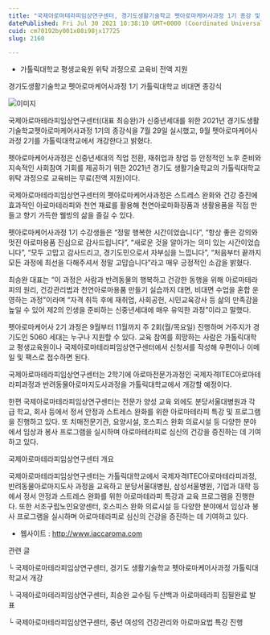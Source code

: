 ```yaml
---
title: "국제아로마테라피임상연구센터, 경기도생활기술학교 펫아로마케어사과정 1기 종강 및 2기 수강생 모집"
datePublished: Fri Jul 30 2021 10:38:10 GMT+0000 (Coordinated Universal Time)
cuid: cm70192by001x08i98jx17725
slug: 2160

---
```



- 가톨릭대학교 평생교육원 위탁 과정으로 교육비 전액 지원

경기도생활기술학교 펫아로마케어사과정 1기 가톨릭대학교 비대면 종강식

![이미지](https://cdn.hashnode.com/res/hashnode/image/upload/v1739251186950/31a4be8a-33b8-4e84-b9e9-c8388e51adba.jpeg)

국제아로마테라피임상연구센터(대표 최승완)가 신중년세대를 위한 2021년 경기도생활기술학교펫아로마케어사과정 1기의 종강식을 7월 29일 실시했고, 9월 펫아로마케어사과정 2기를 가톨릭대학교에서 개강한다고 밝혔다.

펫아로마케어사과정은 신중년세대의 직업 전환, 재취업과 창업 등 안정적인 노후 준비와 지속적인 사회참여 기회를 제공하기 위한 2021년 경기도 생활기술학교의 가톨릭대학교 위탁 과정으로 교육비는 무료(전액 지원)이다.

국제아로마테라피임상연구센터의 펫아로마케어사과정은 스트레스 완화와 건강 증진에 효과적인 아로마테라피와 천연 재료를 활용해 천연아로마화장품과 생활용품을 직접 만들고 향기 가득한 웰빙의 삶을 즐길 수 있다.

펫아로마케어사과정 1기 수강생들은 “정말 행복한 시간이었습니다”, “항상 좋은 강의와 멋진 아로마용품 진심으로 감사드립니다”, “새로운 것을 알아가는 의미 있는 시간이었습니다”, “모두 고맙고 감사드리고, 경기도민으로서 자부심을 느낍니다”, “처음부터 끝까지 모든 과정에 최선을 다해주셔서 정말 고맙습니다”라고 매우 긍정적인 소감을 밝혔다.

최승완 대표는 “이 과정은 사람과 반려동물의 행복하고 건강한 동행을 위해 아로마테라피의 원리, 건강관리법과 천연아로마용품 만들기 실습까지 대면, 비대면 수업을 혼합 운영하는 과정”이라며 “자격 취득 후에 재취업, 사회공헌, 시민교육강사 등 삶의 만족감을 높일 수 있어 제2의 인생을 준비하는 신중년세대에 매우 유익한 과정”이라고 말했다.

펫아로마케어사 2기 과정은 9월부터 11월까지 주 2회(월/목요일) 진행하며 거주지가 경기도인 5060 세대는 누구나 지원할 수 있다. 교육 참여를 희망하는 사람은 가톨릭대학교 평생교육원이나 국제아로마테라피임상연구센터에서 신청서를 작성해 우편이나 이메일 및 팩스로 접수하면 된다.

국제아로마테라피임상연구센터는 2학기에 아로마전문가과정인 국제자격ITEC아로마테라피과정과 반려동물아로마지도사과정을 가톨릭대학교에서 개강할 예정이다.

한편 국제아로마테라피임상연구센터는 전문가 양성 교육 외에도 분당서울대병원과 각급 학교, 회사 등에서 정서 안정과 스트레스 완화를 위한 아로마테라피 특강 및 프로그램을 진행하고 있다. 또 치매전문기관, 요양시설, 호스피스 완화 의료시설 등 다양한 분야에서 임상과 봉사 프로그램을 실시하며 아로마테라피로 심신의 건강을 증진하는 데 기여하고 있다.

국제아로마테라피임상연구센터 개요

국제아로마테라피임상연구센터는 가톨릭대학교에서 국제자격ITEC아로마테라피과정, 반려동물아로마지도사 과정을 교육하고 분당서울대병원, 삼성서울병원, 기업과 대학 등에서 정서 안정과 스트레스 완화를 위한 아로마테라피 특강과 교육 프로그램을 진행한다. 또한 서초구립노인요양센터, 호스피스 완화 의료시설 등 다양한 분야에서 임상과 봉사 프로그램을 실시하며 아로마테라피로 심신의 건강을 증진하는 데 기여하고 있다.

- 웹사이트 : http://www.iaccaroma.com

관련 글

└ 국제아로마테라피임상연구센터, 경기도 생활기술학교 펫아로마케어사과정 가톨릭대학교서 개강

└ 국제아로마테라피임상연구센터, 최승완 교수팀 두산백과 아로마테라피 집필완료 발표

└ 국제아로마테라피임상연구센터, 중년 여성의 건강관리와 아로마요법 특강 진행